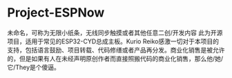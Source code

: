 # Project-ESPNow
未命名，可称为无限小纸条，无线同步触摸或者其他任意二创/开发内容
此为开源项目，适用于常见的ESP32-CYD总成主板。Kurio Reiko感激一切对于本项目的支持，包括语言鼓励、项目转载、代码修缮或者产品再分发。商业化销售是被允许的，但是如果有人在未经声明原创作者而直接照搬代码的商业化销售，那么他/她/它/They是个傻逼。
